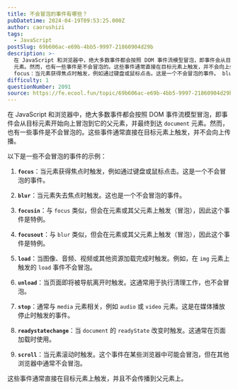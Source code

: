 ```yaml
---
title: 不会冒泡的事件有哪些？
pubDatetime: 2024-04-19T09:53:25.000Z
author: caorushizi
tags:
  - JavaScript
postSlug: 69b606ac-e69b-4bb5-9997-21860904d29b
description: >-
  在 JavaScript 和浏览器中，绝大多数事件都会按照 DOM 事件流模型冒泡，即事件会从目标元素开始向上冒泡到它的父元素，并最终到达 document
  元素。然而，也有一些事件是不会冒泡的。这些事件通常直接在目标元素上触发，并不会向上传播。 以下是一些不会冒泡的事件的示例：
  focus：当元素获得焦点时触发，例如通过键盘或鼠标点击。这是一个不会冒泡的事件。 blur：当元素失去焦点时触发。这
difficulty: 1
questionNumber: 2091
source: https://fe.ecool.fun/topic/69b606ac-e69b-4bb5-9997-21860904d29b
---
```


在 JavaScript 和浏览器中，绝大多数事件都会按照 DOM 事件流模型冒泡，即事件会从目标元素开始向上冒泡到它的父元素，并最终到达 `document` 元素。然而，也有一些事件是不会冒泡的。这些事件通常直接在目标元素上触发，并不会向上传播。

以下是一些不会冒泡的事件的示例：

1. **`focus`**：当元素获得焦点时触发，例如通过键盘或鼠标点击。这是一个不会冒泡的事件。

2. **`blur`**：当元素失去焦点时触发。这也是一个不会冒泡的事件。

3. **`focusin`**：与 `focus` 类似，但会在元素或其父元素上触发（冒泡），因此这个事件是特例。

4. **`focusout`**：与 `blur` 类似，但会在元素或其父元素上触发（冒泡），因此这个事件是特例。

5. **`load`**：当图像、音频、视频或其他资源加载完成时触发。例如，在 `img` 元素上触发的 `load` 事件不会冒泡。

6. **`unload`**：当页面即将被导航离开时触发。这通常用于执行清理工作，也不会冒泡。

7. **`stop`**：通常与 `media` 元素相关，例如 `audio` 或 `video` 元素。这是在媒体播放停止时触发的事件。

8. **`readystatechange`**：当 `document` 的 `readyState` 改变时触发。这通常在页面加载时使用。

9. **`scroll`**：当元素滚动时触发。这个事件在某些浏览器中可能会冒泡，但在其他浏览器中通常不会冒泡。

这些事件通常直接在目标元素上触发，并且不会传播到父元素上。
